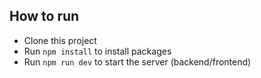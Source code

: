 ## How to run
* Clone this project
* Run `npm install` to install packages
* Run `npm run dev` to start the server (backend/frontend)

